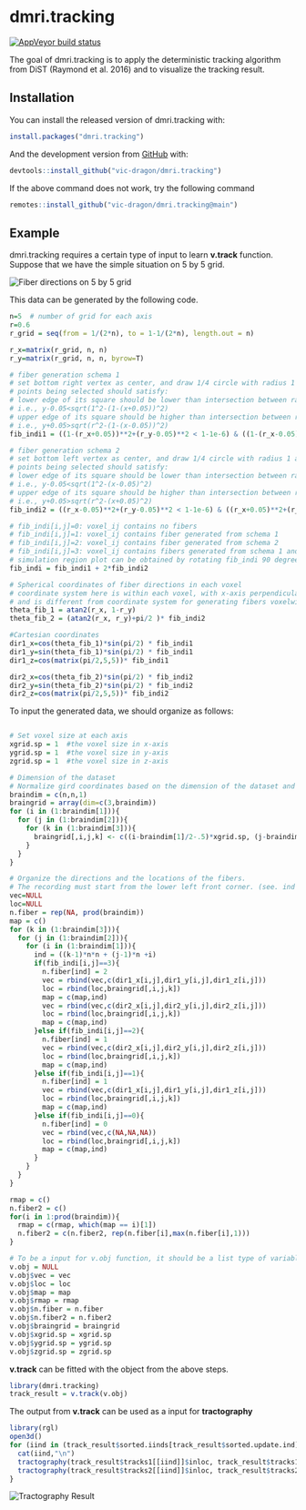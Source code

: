 
<!-- README.md is generated from README.Rmd. Please edit that file -->

# dmri.tracking

<!-- badges: start -->

[![AppVeyor build
status](https://ci.appveyor.com/api/projects/status/github/vic-dragon/dmri.tracking?branch=main&svg=true)](https://ci.appveyor.com/project/vic-dragon/dmri.tracking)
<!-- badges: end -->

The goal of dmri.tracking is to apply the deterministic tracking
algorithm from DiST (Raymond et al. 2016) and to visualize the tracking
result.

## Installation

You can install the released version of dmri.tracking with:

``` r
install.packages("dmri.tracking")
```

And the development version from [GitHub](https://github.com/) with:

``` r
devtools::install_github("vic-dragon/dmri.tracking") 
```

If the above command does not work, try the following command

``` r
remotes::install_github("vic-dragon/dmri.tracking@main")
```

## Example

dmri.tracking requires a certain type of input to learn **v.track**
function. Suppose that we have the simple situation on 5 by 5 grid.

![Fiber directions on 5 by 5 grid](man/figures/example_fig1.png)

This data can be generated by the following code.

``` r
n=5  # number of grid for each axis
r=0.6
r_grid = seq(from = 1/(2*n), to = 1-1/(2*n), length.out = n)

r_x=matrix(r_grid, n, n)
r_y=matrix(r_grid, n, n, byrow=T)

# fiber generation schema 1
# set bottom right vertex as center, and draw 1/4 circle with radius 1 and r
# points being selected should satisfy:
# lower edge of its square should be lower than intersection between radius-1 circle and right edge of its square
# i.e., y-0.05<sqrt(1^2-(1-(x+0.05))^2)
# upper edge of its square should be higher than intersection between radius-r circle and left edge of its square
# i.e., y+0.05>sqrt(r^2-(1-(x-0.05))^2)
fib_indi1 = ((1-(r_x+0.05))**2+(r_y-0.05)**2 < 1-1e-6) & ((1-(r_x-0.05))**2+(r_y+0.05)**2 > r**2+1e-6)

# fiber generation schema 2
# set bottom left vertex as center, and draw 1/4 circle with radius 1 and r
# points being selected should satisfy:
# lower edge of its square should be lower than intersection between radius-1 circle and left edge of its square
# i.e., y-0.05<sqrt(1^2-(x-0.05)^2)
# upper edge of its square should be higher than intersection between radius-r circle and right edge of its square
# i.e., y+0.05>sqrt(r^2-(x+0.05)^2)
fib_indi2 = ((r_x-0.05)**2+(r_y-0.05)**2 < 1-1e-6) & ((r_x+0.05)**2+(r_y+0.05)**2 > r**2+1e-6)

# fib_indi[i,j]=0: voxel_ij contains no fibers
# fib_indi[i,j]=1: voxel_ij contains fiber generated from schema 1
# fib_indi[i,j]=2: voxel_ij contains fiber generated from schema 2
# fib_indi[i,j]=3: voxel_ij contains fibers generated from schema 1 and schema 2 (crossing fibers)
# simulation region plot can be obtained by rotating fib_indi 90 degree conter-clockwisely
fib_indi = fib_indi1 + 2*fib_indi2

# Spherical coordinates of fiber directions in each voxel
# coordinate system here is within each voxel, with x-axis perpendicular to the screen, 
# and is different from coordinate system for generating fibers voxelwisely in simulation region
theta_fib_1 = atan2(r_x, 1-r_y) 
theta_fib_2 = (atan2(r_x, r_y)+pi/2 )* fib_indi2

#Cartesian coordinates
dir1_x=cos(theta_fib_1)*sin(pi/2) * fib_indi1
dir1_y=sin(theta_fib_1)*sin(pi/2) * fib_indi1
dir1_z=cos(matrix(pi/2,5,5))* fib_indi1

dir2_x=cos(theta_fib_2)*sin(pi/2) * fib_indi2
dir2_y=sin(theta_fib_2)*sin(pi/2) * fib_indi2
dir2_z=cos(matrix(pi/2,5,5))* fib_indi2
```

To input the generated data, we should organize as follows:

``` r

# Set voxel size at each axis
xgrid.sp = 1  #the voxel size in x-axis
ygrid.sp = 1  #the voxel size in y-axis
zgrid.sp = 1  #the voxel size in z-axis

# Dimension of the dataset
# Normalize gird coordinates based on the dimension of the dataset and the size of the voxel.
braindim = c(n,n,1)
braingrid = array(dim=c(3,braindim))
for (i in (1:braindim[1])){
  for (j in (1:braindim[2])){
    for (k in (1:braindim[3])){
      braingrid[,i,j,k] <- c((i-braindim[1]/2-.5)*xgrid.sp, (j-braindim[2]/2-.5)*ygrid.sp, (k-braindim[3]/2-.5)*zgrid.sp)
    }
  }
}

# Organize the directions and the locations of the fibers.
# The recording must start from the lower left front corner. (see. ind variable)
vec=NULL
loc=NULL
n.fiber = rep(NA, prod(braindim))
map = c()
for (k in (1:braindim[3])){
  for (j in (1:braindim[2])){
    for (i in (1:braindim[1])){
      ind = ((k-1)*n*n + (j-1)*n +i)
      if(fib_indi[i,j]==3){
        n.fiber[ind] = 2
        vec = rbind(vec,c(dir1_x[i,j],dir1_y[i,j],dir1_z[i,j]))
        loc = rbind(loc,braingrid[,i,j,k])
        map = c(map,ind)
        vec = rbind(vec,c(dir2_x[i,j],dir2_y[i,j],dir2_z[i,j]))
        loc = rbind(loc,braingrid[,i,j,k])
        map = c(map,ind)
      }else if(fib_indi[i,j]==2){
        n.fiber[ind] = 1
        vec = rbind(vec,c(dir2_x[i,j],dir2_y[i,j],dir2_z[i,j]))
        loc = rbind(loc,braingrid[,i,j,k])
        map = c(map,ind)
      }else if(fib_indi[i,j]==1){
        n.fiber[ind] = 1
        vec = rbind(vec,c(dir1_x[i,j],dir1_y[i,j],dir1_z[i,j]))
        loc = rbind(loc,braingrid[,i,j,k])
        map = c(map,ind)
      }else if(fib_indi[i,j]==0){
        n.fiber[ind] = 0
        vec = rbind(vec,c(NA,NA,NA))
        loc = rbind(loc,braingrid[,i,j,k])
        map = c(map,ind)
      }
    }
  }
}

rmap = c()
n.fiber2 = c()
for(i in 1:prod(braindim)){
  rmap = c(rmap, which(map == i)[1])
  n.fiber2 = c(n.fiber2, rep(n.fiber[i],max(n.fiber[i],1)))
}

# To be a input for v.obj function, it should be a list type of variable contain the information with the same name as follows
v.obj = NULL
v.obj$vec = vec
v.obj$loc = loc
v.obj$map = map
v.obj$rmap = rmap
v.obj$n.fiber = n.fiber
v.obj$n.fiber2 = n.fiber2
v.obj$braingrid = braingrid
v.obj$xgrid.sp = xgrid.sp
v.obj$ygrid.sp = ygrid.sp
v.obj$zgrid.sp = zgrid.sp
```

**v.track** can be fitted with the object from the above steps.

``` r
library(dmri.tracking)
track_result = v.track(v.obj)
```

The output from **v.track** can be used as a input for **tractography**

``` r
library(rgl)
open3d()
for (iind in (track_result$sorted.iinds[track_result$sorted.update.ind])){
  cat(iind,"\n")
  tractography(track_result$tracks1[[iind]]$inloc, track_result$tracks1[[iind]]$dir)
  tractography(track_result$tracks2[[iind]]$inloc, track_result$tracks2[[iind]]$dir)
}
```

![Tractography Result](man/figures/tracking_result.png)
